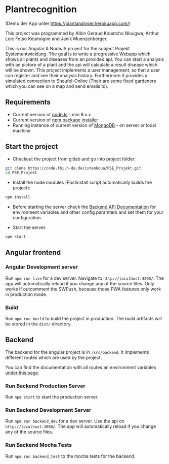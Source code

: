 # Plantrecognition
(Demo der App unter https://plantanalyser.herokuapp.com/)

This project was programmed by Albin Geraud Kouatcho Nkuigwa, Arthur Loic Fotso Keumogne and Janik Muenzenberger.

This is our Angular & NodeJS project for the subject Projekt Systementwicklung. The goal is to write a progressive Webapp which shows all plants and diseases from an provided api. You can start a analysis with an pictore of a plant and the api will calculate a result disease which will be shown. This project implements a user management, so that a user can register and see their analysis history. Furthermore it provides a simulated connection to Shaufel-Online (Their are some fixed gardeners which you can see on a map and send emails to).

## Requirements

- Current version of [nodeJs](https://nodejs.org/en/) - min 8.x.x
- Current version of [npm package installer](https://www.npmjs.com/)
- Running instance of current version of [MongoDB](https://www.mongodb.com/) - on server or local machine

## Start the project

- Checkout the project from gitlab and go into project folder:

``` bash
git clone https://code.fbi.h-da.de/istankoua/PSE_Projekt.git
cd PSE_Projekt
```

- Install the node modules (Postinstall script automatically builds the project):

``` bash
npm install
```

- Before starting the server check the [Backend API Documentation](./src/backend/README.md) for environment variables and other config paramters and set them for your configuration.

- Start the server:

``` bash
npm start
```

## Angular frontend

### Angular Development server

Run `npm run live` for a dev server. Navigate to `http://localhost:4200/`. The app will automatically reload if you change any of the source files. Only works if outcomment the SWPush, because those PWA features only work in production mode.

### Build

Run `npm run build` to build the project in production. The build artifacts will be stored in the `dist/` directory.

## Backend

The backend for the angular project is in `/src/backend`. It implements different routes which are used by the project.

You can find the documentation with all routes an environment variables [under this page](./src/backend/README.md).

### Run Backend Production Server

Run `npm start` to start the production server.

### Run Backend Development Server

Run `npm run backend_dev` for a dev server. Use the api on `http://localhost:3000/`. The app will automatically reload if you change any of the source files.

### Run Backend Mocha Tests

Run `npm run backend_test` to the mocha tests for the backend.
